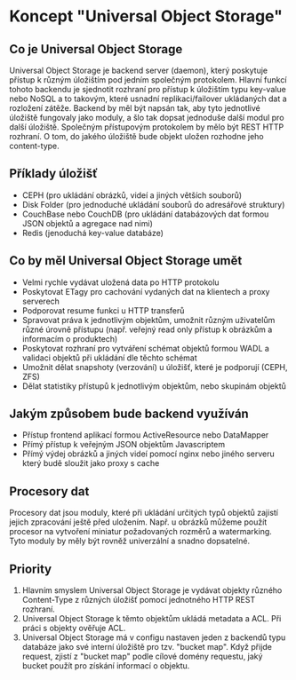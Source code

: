 Koncept "Universal Object Storage"
==================================

Co je Universal Object Storage
------------------------------
Universal Object Storage je backend server (daemon), který poskytuje přístup k různým úložištím pod jedním společným
protokolem. Hlavní funkcí tohoto backendu je sjednotit rozhraní pro přístup k úložištím typu key-value nebo NoSQL
a to takovým, které usnadní replikaci/failover ukládaných dat a rozložení zátěže. Backend by měl být napsán tak,
aby tyto jednotlivé úložiště fungovaly jako moduly, a šlo tak dopsat jednoduše další modul pro další úložiště.
Společným přístupovým protokolem by mělo být REST HTTP rozhraní. O tom, do jakého úložiště bude objekt uložen
rozhodne jeho content-type.

Příklady úložišť
----------------
* CEPH (pro ukládání obrázků, videí a jiných větších souborů)
* Disk Folder (pro jednoduché ukládání souborů do adresářové struktury)
* CouchBase nebo CouchDB (pro ukládání databázových dat formou JSON objektů a agregace nad nimi)
* Redis (jenoduchá key-value databáze)

Co by měl Universal Object Storage umět
---------------------------------------
* Velmi rychle vydávat uložená data po HTTP protokolu
* Poskytovat ETagy pro cachování vydaných dat na klientech a proxy serverech
* Podporovat resume funkci u HTTP transferů
* Spravovat práva k jednotlivým objektům, umožnit různým uživatelům různé úrovně přístupu (např. veřejný read only přístup k obrázkům a informacím o produktech)
* Poskytovat rozhraní pro vytváření schémat objektů formou WADL a validaci objektů při ukládání dle těchto schémat
* Umožnit dělat snapshoty (verzování) u úložišť, které je podporují (CEPH, ZFS)
* Dělat statistiky přístupů k jednotlivým objektům, nebo skupinám objektů

Jakým způsobem bude backend využíván
------------------------------------
* Přístup frontend aplikací formou ActiveResource nebo DataMapper
* Přímý přístup k veřejným JSON objektům Javascriptem
* Přímý výdej obrázků a jiných videí pomocí nginx nebo jiného serveru který budě sloužit jako proxy s cache

Procesory dat
-------------
Procesory dat jsou moduly, které při ukládání určitých typů objektů zajistí jejich zpracování ještě před uložením.
Např. u obrázků můžeme použít procesor na vytvoření miniatur požadovaných rozměrů a watermarking. Tyto moduly by
měly být rovněž univerzální a snadno dopsatelné.



Priority
--------
1. Hlavním smyslem Universal Object Storage je vydávat objekty různého Content-Type z různých úložišť pomocí jednotného HTTP REST rozhraní.
2. Universal Object Storage k těmto objektům ukládá metadata a ACL. Při práci s objekty ověřuje ACL.
3. Universal Object Storage má v configu nastaven jeden z backendů typu databáze jako své interní úložiště pro tzv. "bucket map". Když přijde request, zjistí z "bucket map" podle cílové domény requestu, jaký bucket použít pro získání informací o objektu.
